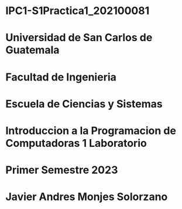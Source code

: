 ﻿# IPC1-S1Practica1_202100081
# Universidad de San Carlos de Guatemala
# Facultad de Ingenieria
# Escuela de Ciencias y Sistemas
# Introduccion a la Programacion de Computadoras 1 Laboratorio
# Primer Semestre 2023
# Javier Andres Monjes Solorzano
